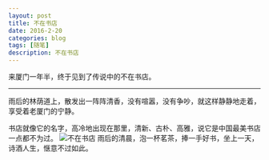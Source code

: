 ```yaml
---
layout: post
title: 不在书店
date: 2016-2-20
categories: blog
tags: [随笔]
description: 不在书店
---
```


来厦门一年半，终于见到了传说中的不在书店。

******

雨后的林荫道上，散发出一阵阵清香，没有喧嚣，没有争吵，就这样静静地走着，享受着老厦门的宁静。

书店就像它的名字，高冷地出现在那里，清新、古朴、高雅，说它是中国最美书店一点都不为过。
![不在书店](https://raw.githubusercontent.com/zluckyhou/zluckyhou.github.io/master/ONCE/02.jpg)
雨后的清晨，泡一杯茗茶，捧一手好书，坐上一天，诗酒人生，惬意不过如此。









